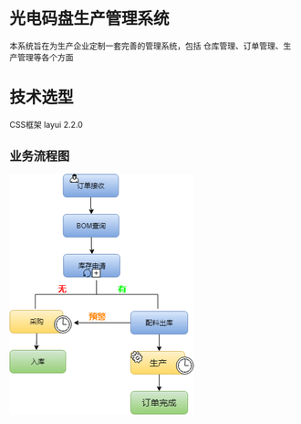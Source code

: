 # 光电码盘生产管理系统
本系统旨在为生产企业定制一套完善的管理系统，包括 仓库管理、订单管理、生产管理等各个方面
# 技术选型
CSS框架
    layui 2.2.0

## 业务流程图
![业务流程图](https://github.com/EncodingDiskDev/ERP/blob/cqx_alter_order_page/Docs/%E7%94%9F%E4%BA%A7%E6%B5%81%E7%A8%8B%E5%9B%BE.png)

